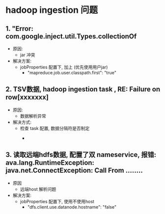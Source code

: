 # hadoop ingestion 问题

## 1. "Error: com.google.inject.util.Types.collectionOf
- 原因:
  - jar 冲突
- 解决方案:
  - jobProperties 配置下, 加上 (优先使用用户jar)
    - "mapreduce.job.user.classpath.first": "true"

## 2. TSV数据, hadoop ingestion task , RE: Failure on row[xxxxxxx]
- 原因:
  - 数据解析异常
- 解决方式:
  - 检查 task 配置, 数据分隔符是否制定
    - ```json
      
      ```
## 3. 读取远端hdfs数据, 配置了双 nameservice, 报错: ava.lang.RuntimeException: java.net.ConnectException: Call From ........
- 原因
  - 远端host 解析问题
- 解决方案:
  - jobProperties 配置下, 使用不使用host
    -  "dfs.client.use.datanode.hostname": "false"
